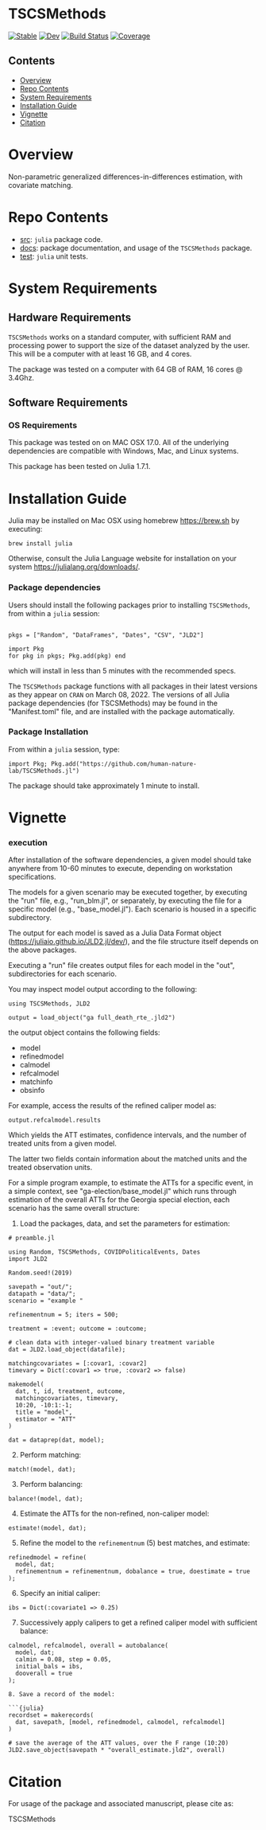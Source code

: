 # TSCSMethods

[![Stable](https://img.shields.io/badge/docs-stable-blue.svg)](https://emfeltham.github.io/tscsmethods.jl/stable)
[![Dev](https://img.shields.io/badge/docs-dev-blue.svg)](https://emfeltham.github.io/tscsmethods.jl/dev)
[![Build Status](https://travis-ci.com/emfeltham/tscsmethods.jl.svg?branch=master)](https://travis-ci.com/emfeltham/tscsmethods.jl)
[![Coverage](https://codecov.io/gh/emfeltham/tscsmethods.jl/branch/master/graph/badge.svg)](https://codecov.io/gh/emfeltham/tscsmethods.jl)

## Contents

- [Overview](#overview)
- [Repo Contents](#repo-contents)
- [System Requirements](#system-requirements)
- [Installation Guide](#installation-guide)
- [Vignette](#demo)
- [Citation](#citation)

# Overview

Non-parametric generalized differences-in-differences estimation, with covariate matching.

# Repo Contents

- [src](./src): `julia` package code.
- [docs](./docs): package documentation, and usage of the `TSCSMethods` package.
- [test](./tests): `julia` unit tests.

# System Requirements

## Hardware Requirements

`TSCSMethods` works on a standard computer, with sufficient RAM and processing power to support the size of the dataset analyzed by the user. This will be a computer with at least 16 GB, and 4 cores.

The package was tested on a computer with 64 GB of RAM, 16 cores @ 3.4Ghz.

## Software Requirements

### OS Requirements

This package was tested on on MAC OSX 17.0. All of the underlying dependencies are compatible with Windows, Mac, and Linux systems.

This package has been tested on Julia 1.7.1.

# Installation Guide

Julia may be installed on Mac OSX using homebrew <https://brew.sh> by executing:

```shell
brew install julia
```

Otherwise, consult the Julia Language website for installation on your system <https://julialang.org/downloads/>.

### Package dependencies

Users should install the following packages prior to installing `TSCSMethods`, from within a `julia` session:

```{julia}

pkgs = ["Random", "DataFrames", "Dates", "CSV", "JLD2"]

import Pkg
for pkg in pkgs; Pkg.add(pkg) end
```

which will install in less than 5 minutes with the recommended specs.

The `TSCSMethods` package functions with all packages in their latest versions as they appear on `CRAN` on March 08, 2022. The versions of all Julia package dependencies (for TSCSMethods) may be found in the "Manifest.toml" file, and are installed with the package automatically.

### Package Installation

From within a `julia` session, type:

```{julia}
import Pkg; Pkg.add("https://github.com/human-nature-lab/TSCSMethods.jl")
```

The package should take approximately 1 minute to install. 

# Vignette

### execution

After installation of the software dependencies, a given model should take anywhere from 10-60 minutes to execute, depending on workstation specifications.

The models for a given scenario may be executed together, by executing the "run" file, e.g., "run_blm.jl", or separately, by executing the file for a specific model (e.g., "base_model.jl"). Each scenario is housed in a specific subdirectory.

The output for each model is saved as a Julia Data Format object
(https://juliaio.github.io/JLD2.jl/dev/), and the file structure itself
depends on the above packages.

Executing a "run" file creates output files for each model in the "out", subdirectories for each scenario.

You may inspect model output according to the following:

```{julia}
using TSCSMethods, JLD2

output = load_object("ga full_death_rte_.jld2")
```

the output object contains the following fields:
* model
* refinedmodel
* calmodel
* refcalmodel
* matchinfo
* obsinfo

For example, access the results of the refined caliper model as:

```{julia}
output.refcalmodel.results
```

Which yields the ATT estimates, confidence intervals, and the
number of treated units from a given model.

The latter two fields contain information about the matched units and
the treated observation units.

For a simple program example, to estimate the ATTs for a specific event, in
a simple context, see "ga-election/base_model.jl" which runs through
estimation of the overall ATTs for the Georgia special election, each scenario
has the same overall structure:

1. Load the packages, data, and set the parameters for estimation:

```{julia}
# preamble.jl

using Random, TSCSMethods, COVIDPoliticalEvents, Dates
import JLD2

Random.seed!(2019)

savepath = "out/";
datapath = "data/";
scenario = "example "

refinementnum = 5; iters = 500;

treatment = :event; outcome = :outcome;

# clean data with integer-valued binary treatment variable
dat = JLD2.load_object(datafile);

matchingcovariates = [:covar1, :covar2]
timevary = Dict(:covar1 => true, :covar2 => false)

makemodel(
  dat, t, id, treatment, outcome,
  matchingcovariates, timevary,
  10:20, -10:1:-1;
  title = "model",
  estimator = "ATT"
)

dat = dataprep(dat, model);
```

2. Perform matching:

```{julia}
match!(model, dat);
```

3. Perform balancing:

```{julia}
balance!(model, dat);
```

4. Estimate the ATTs for the non-refined, non-caliper model:

```{julia}
estimate!(model, dat);
```

5. Refine the model to the `refinementnum` (5) best matches, and estimate:

```{julia}
refinedmodel = refine(
  model, dat;
  refinementnum = refinementnum, dobalance = true, doestimate = true
);
```

6. Specify an initial caliper:

```{julia}
ibs = Dict(:covariate1 => 0.25)
```

7. Successively apply calipers to get a refined caliper model with sufficient balance:

```
calmodel, refcalmodel, overall = autobalance(
  model, dat;
  calmin = 0.08, step = 0.05,
  initial_bals = ibs,
  dooverall = true
);

8. Save a record of the model:

```{julia}
recordset = makerecords(
  dat, savepath, [model, refinedmodel, calmodel, refcalmodel]
)

# save the average of the ATT values, over the F range (10:20)
JLD2.save_object(savepath * "overall_estimate.jld2", overall)
```

# Citation

For usage of the package and associated manuscript, please cite as:

TSCSMethods

